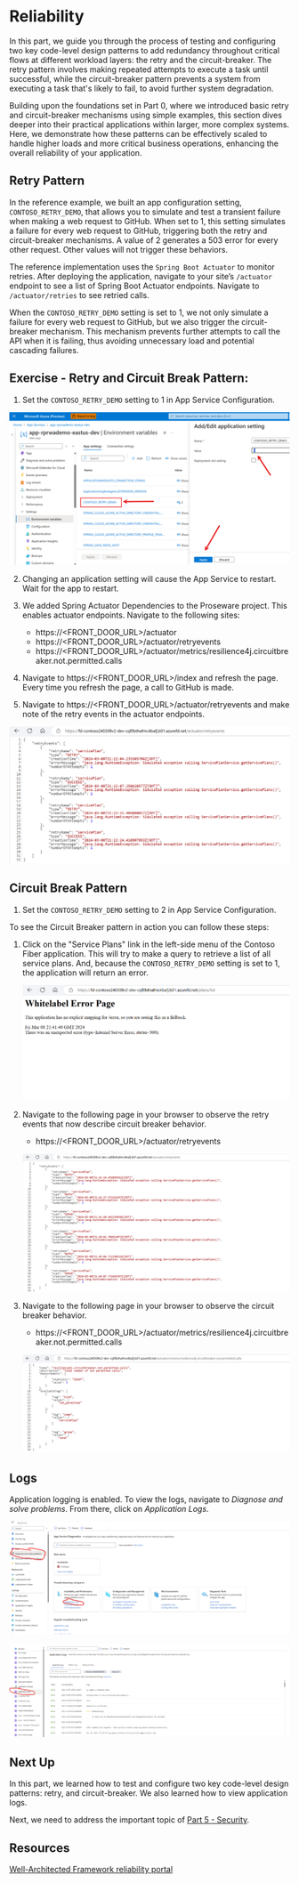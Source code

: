 # Reliability

In this part, we guide you through the process of testing and configuring two key code-level design patterns to add redundancy throughout critical flows at different workload layers: the retry and the circuit-breaker. The retry pattern involves making repeated attempts to execute a task until successful, while the circuit-breaker pattern prevents a system from executing a task that's likely to fail, to avoid further system degradation.

Building upon the foundations set in Part 0, where we introduced basic retry and circuit-breaker mechanisms using simple examples, this section dives deeper into their practical applications within larger, more complex systems. Here, we demonstrate how these patterns can be effectively scaled to handle higher loads and more critical business operations, enhancing the overall reliability of your application.

## Retry Pattern

In the reference example, we built an app configuration setting, `CONTOSO_RETRY_DEMO`, that allows you to simulate and test a transient failure when making a web request to GitHub. When set to 1, this setting simulates a failure for every web request to GitHub, triggering both the retry and circuit-breaker mechanisms. A value of 2 generates a 503 error for every other request. Other values will not trigger these behaviors.

The reference implementation uses the `Spring Boot Actuator` to monitor retries. After deploying the application, navigate to your site’s `/actuator` endpoint to see a list of Spring Boot Actuator endpoints. Navigate to `/actuator/retries` to see retried calls.

When the `CONTOSO_RETRY_DEMO` setting is set to 1, we not only simulate a failure for every web request to GitHub, but we also trigger the circuit-breaker mechanism. This mechanism prevents further attempts to call the API when it is failing, thus avoiding unnecessary load and potential cascading failures.

## Exercise - Retry and Circuit Break Pattern:

1. Set the `CONTOSO_RETRY_DEMO` setting to 1 in App Service Configuration.

![contoso-app-settings](images/contoso-app-settings.png)

2. Changing an application setting will cause the App Service to restart. Wait for the app to restart.

3. We added Spring Actuator Dependencies to the Proseware project. This enables actuator endpoints. Navigate to the following sites:
    * https://<FRONT_DOOR_URL>/actuator
    * https://<FRONT_DOOR_URL>/actuator/retryevents
    * https://<FRONT_DOOR_URL>/actuator/metrics/resilience4j.circuitbreaker.not.permitted.calls

4. Navigate to https://<FRONT_DOOR_URL>/index and refresh the page. Every time you refresh the page, a call to GitHub is made.
5. Navigate to https://<FRONT_DOOR_URL>/actuator/retryevents and make note of the retry events in the actuator endpoints.

![proseware-retries](images/contoso-retries.png)

## Circuit Break Pattern

1. Set the `CONTOSO_RETRY_DEMO` setting to 2 in App Service Configuration.

To see the Circuit Breaker pattern in action you can follow these steps:

1. Click on the "Service Plans" link in the left-side menu of the Contoso Fiber application. This will try to make a query to retrieve a list of all service plans. And, because the `CONTOSO_RETRY_DEMO` setting is set to 1, the application will return an error.

    ![Service plans error page](images/contoso-service-plans-page-error.png)

1. Navigate to the following page in your browser to observe the retry events that now describe circuit breaker behavior.
    * https://<FRONT_DOOR_URL>/actuator/retryevents

    ![Spring actuator endpoint displaying messages for retry events](images/contoso-retries-3-fails.png)

1. Navigate to the following page in your browser to observe the circuit breaker behavior.
    * https://<FRONT_DOOR_URL>/actuator/metrics/resilience4j.circuitbreaker.not.permitted.calls

    ![Spring actuator endpoint displaying messages for circuitbreaker](images/contoso-circuit-breaker.png)

## Logs

Application logging is enabled. To view the logs, navigate to *Diagnose and solve problems*. From there, click on *Application Logs*.

![Diagnose and solve problems](images/appservice-diagnose-and-solve-problems.png)

![Application Logs](images/appservice-diagnose-and-solve-problems-application-logs.png)

## Next Up

In this part, we learned how to test and configure two key code-level design patterns: retry, and circuit-breaker. We also learned how to view application logs.

Next, we need to address the important topic of [Part 5 - Security](../Part5-Security/README.md).

## Resources
[Well-Architected Framework reliability portal](https://learn.microsoft.com/azure/well-architected/reliability)

